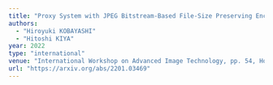 ```yaml
---
title: "Proxy System with JPEG Bitstream-Based File-Size Preserving Encryption for Cloud Photo Streams"
authors:
  - "Hiroyuki KOBAYASHI"
  - "Hitoshi KIYA"
year: 2022
type: "international"
venue: "International Workshop on Advanced Image Technology, pp. 54, Hong Kong, 2022-01-05."
url: "https://arxiv.org/abs/2201.03469"
---
```

